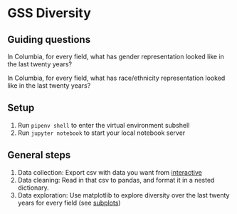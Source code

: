 # GSS Diversity

## Guiding questions

In Columbia, for every field, what has gender representation looked like in the last twenty years?

In Columbia, for every field, what has race/ethnicity representation looked like in the last twenty years?

## Setup

1. Run `pipenv shell` to enter the virtual environment subshell
2. Run `jupyter notebook` to start your local notebook server

## General steps

1. Data collection: Export csv with data you want from [interactive](https://ncsesdata.nsf.gov/ids/gss)
2. Data cleaning: Read in that csv to pandas, and format it in a nested dictionary.
3. Data exploration: Use matplotlib to explore diversity over the last twenty years for every field (see [subplots](https://matplotlib.org/gallery/subplots_axes_and_figures/subplots_demo.html))
